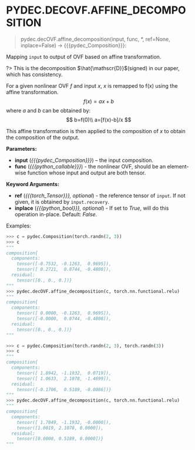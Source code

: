 # PYDEC.DECOVF.AFFINE_DECOMPOSITION
> pydec.decOVF.affine_decomposition(input, func, *, ref=None, inplace=False) -> {{{pydec_Composition}}}:

Mapping `input` to output of OVF based on affine transformation.

?> This is the decomposition $\hat{\mathscr{D}}$(signed) in our paper, which has consistency.



For a given nonlinear OVF $f$ and input $x$, $x$ is remapped to f(x) using the affine transformation.
$$
f(x)=ax+b
$$
where $a$ and $b$ can be obtained by:
$$
b=f(0)\\
a=[f(x)-b]/x
$$

This affine transformation is then applied to the composition of $x$ to obtain the composition of the output.

**Parameters:**

* **input** (*{{{pydec_Composition}}}*) – the input composition.
* **func** (*{{{python_callable}}}*) - the nonlinear OVF, should be an element-wise function whose input and output are both tensor.

**Keyword Arguments:**

* **ref** (*{{{torch_Tensor}}}, optional*) - the reference tensor of `input`. If not given, it is obtained by `input.recovery`.
* **inplace** (*{{{python_bool}}}, optional*) - If set to *True*, will do this operation in-place. Default: *False*.

Examples:
```python
>>> c = pydec.Composition(torch.randn(2, 3))
>>> c
"""
composition{
  components:
    tensor([-0.7532, -0.1263,  0.9695]),
    tensor([ 0.2721,  0.8744, -0.4808]),
  residual:
    tensor([0., 0., 0.])}
"""
>>> pydec.decOVF.affine_decomposition(c, torch.nn.functional.relu)
"""
composition{
  components:
    tensor([ 0.0000, -0.1263,  0.9695]),
    tensor([-0.0000,  0.8744, -0.4808]),
  residual:
    tensor([0., 0., 0.])}
"""

>>> c = pydec.Composition(torch.randn(2, 3), torch.randn(3))
>>> c
"""
composition{
  components:
    tensor([ 1.8942, -1.1932,  0.0719]),
    tensor([ 1.0633,  2.1078, -1.4699]),
  residual:
    tensor([-0.1706,  0.5189, -0.0086])}
"""
>>> pydec.decOVF.affine_decomposition(c, torch.nn.functional.relu)
"""
composition{
  components:
    tensor([ 1.7849, -1.1932, -0.0000]),
    tensor([1.0019, 2.1078, 0.0000]),
  residual:
    tensor([0.0000, 0.5189, 0.0000])}
"""
```